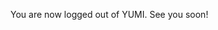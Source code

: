 <p id="login message">You are now logged out of YUMI.  See you soon!</p>

<script>
    fetch("https://csatri1.tk/logout");

    if ("username" in sessionStorage) {
        document.getElementById("login message").innerHTML = "You are now logged out of YUMI.  See you soon, "+sessionStorage.getItem("username")+"!";
    }

    sessionStorage.removeItem ("username");
</script>